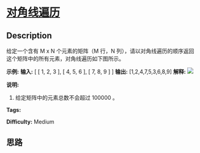 # [对角线遍历][title]

## Description

给定一个含有 M x N 个元素的矩阵（M 行，N 列），请以对角线遍历的顺序返回这个矩阵中的所有元素，对角线遍历如下图所示。



**示例:**
            **输入:**    [     [ 1, 2, 3 ],     [ 4, 5, 6 ],     [ 7, 8, 9 ]    ]        **输出:**  [1,2,4,7,5,3,6,8,9]        **解释:**    ![](https://assets.leetcode-cn.com/aliyun-lc-upload/uploads/2018/10/12/diagonal_traverse.png)    



**说明:**

  1. 给定矩阵中的元素总数不会超过 100000 。


**Tags:** 

**Difficulty:** Medium

## 思路

[title]: https://leetcode-cn.com/problems/diagonal-traverse
